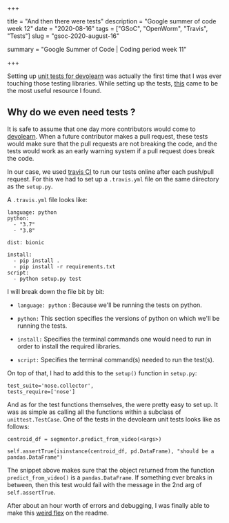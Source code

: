 +++


title = "And then there were tests"
description = "Google summer of code week 12"
date = "2020-08-16"
tags = ["GSoC", "OpenWorm", "Travis", "Tests"]
slug = "gsoc-2020-august-16"

summary = "Google Summer of Code | Coding period week 11"


+++

Setting up [unit tests for devolearn](https://github.com/DevoLearn/devolearn/blob/master/devolearn/tests/test.py) was actually the first time that I was ever touching those testing libraries. While setting up the tests, [this](https://realpython.com/python-testing/) came to be the most useful resource I found.

## Why do we even need tests ? 

It is safe to assume that one day more contributors would come to [devolearn](https://github.com/DevoLearn/devolearn). When a future contributor makes a pull request, these tests would make sure that the pull requests are not breaking the code, and the tests would work as an early warning system if a pull request does break the code. 

In our case, we used [travis CI](https://travis-ci.org/) to run our tests online after each push/pull request. For this we had to set up a `.travis.yml` file on the same diirectory as the `setup.py`. 

A `.travis.yml` file looks like:

```
language: python
python:
  - "3.7"
  - "3.8"

dist: bionic

install: 
  - pip install .
  - pip install -r requirements.txt
script:  
  - python setup.py test 

```

I will break down the file bit by bit:

* `language: python` : Because we'll be running the tests on python. 

* `python:` This section specifies the versions of python on which we'll be running the tests. 

* `install:` Specifies the terminal commands one would need to run in order to install the required libraries. 

* `script:` Specifies the terminal command(s) needed to run the test(s).

On top of that, I had to add this to the `setup()` function in `setup.py`:

```
test_suite='nose.collector',
tests_require=['nose']
```

And as for the test functions themselves, the were pretty easy to set up. It was as simple as calling all the functions within a subclass of `unittest.TestCase`. One of the tests in the devolearn unit tests looks like as follows:

```
centroid_df = segmentor.predict_from_video(<args>)

self.assertTrue(isinstance(centroid_df, pd.DataFrame), "should be a pandas.DataFrame")
```

The snippet above makes sure that the object returned from the function `predict_from_video()` is a `pandas.DataFrame`. If something ever breaks in between, then this test would fail with the message in the 2nd arg of `self.assertTrue`.

After about an hour worth of errors and debugging, I was finally able to make this [weird flex](https://api.travis-ci.org/DevoLearn/devolearn.svg?branch=master&status=passed) on the readme.
